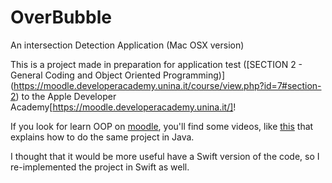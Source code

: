 # OverBubble
An intersection Detection Application (Mac OSX version)


This is a project made in preparation for application test ([SECTION 2 - General Coding and Object Oriented Programming)] (https://moodle.developeracademy.unina.it/course/view.php?id=7#section-2) to the Apple Developer Academy[https://moodle.developeracademy.unina.it/]!

If you look for learn OOP on [moodle](https://moodle.developeracademy.unina.it), you'll find some videos, like [this](https://www.youtube.com/watch?time_continue=428&v=V7k5bFQbhG0) that explains how to do the same project in Java. 

I thought that it would be more useful have a Swift version of the code, so I re-implemented the project in Swift as well.
